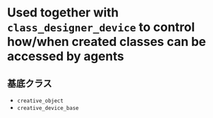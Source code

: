 # Used together with `class_designer_device` to control how/when created classes can be accessed by agents

## 基底クラス

- `creative_object`
- `creative_device_base`
